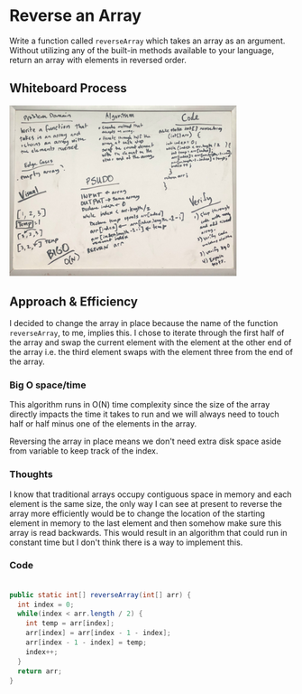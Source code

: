 # Reverse an Array

Write a function called `reverseArray` which takes an array as an argument. Without utilizing any of the built-in methods available to your language, return an array with elements in reversed order.

## Whiteboard Process

[![Whiteboard](./array-reverse.jpg)](./array-reverse.jpg)

<style>
  img {
    max-width: 80%;
  }
</style>

## Approach & Efficiency

I decided to change the array in place because the name of the function `reverseArray`, to me, implies this. I chose to iterate through the first half of the array and swap the current element with the element at the other end of the array i.e. the third element swaps with the element three from the end of the array. 

### Big O space/time

This algorithm runs in O(N) time complexity since the size of the array directly impacts the time it takes to run and we will always need to touch half or half minus one of the elements in the array.

Reversing the array in place means we don't need extra disk space aside from variable to keep track of the index.

### Thoughts

I know that traditional arrays occupy contiguous space in memory and each element is the same size, the only way I can see at present to reverse the array more efficiently would be to change the location of the starting element in memory to the last element and then somehow make sure this array is read backwards. This would result in an algorithm that could run in constant time but I don't think there is a way to implement this.

### Code

```java

public static int[] reverseArray(int[] arr) {
  int index = 0;
  while(index < arr.length / 2) {
    int temp = arr[index];
    arr[index] = arr[index - 1 - index];
    arr[index - 1 - index] = temp;
    index++;
  }
  return arr;
}

```
